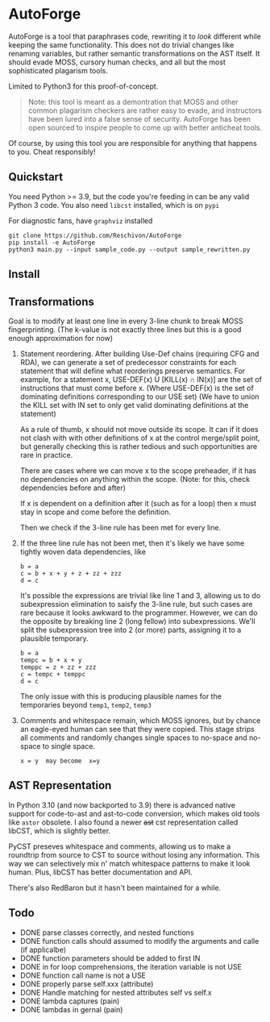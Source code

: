 # AutoForge

AutoForge is a tool that paraphrases code, rewriting it to _look_ different while keeping the same functionality. This does not do trivial changes like renaming variables, but rather semantic transformations on the AST itself. It should evade MOSS, cursory human checks, and all but the most sophisticated plagarism tools.

Limited to Python3 for this proof-of-concept.

> Note: this tool is meant as a demontration that MOSS and other common plagarism checkers are rather easy to evade, and instructors have been lured into a false sense of security. AutoForge has been open sourced to inspire people to come up with better anticheat tools. 

Of course, by using this tool you are responsible for anything that happens to you. Cheat responsibly!

## Quickstart

You need Python >= 3.9, but the code you're feeding in can be any valid Python 3 code. You also need `libcst` installed, which is on `pypi`

For diagnostic fans, have `graphviz` installed

```
git clone https://github.com/Reschivon/AutoForge
pip install -e AutoForge
python3 main.py --input sample_code.py --output sample_rewritten.py
```

## Install


## Transformations

Goal is to modify at least one line in every 3-line chunk to break MOSS fingerprinting. (The k-value is not exactly three lines but this is a good enough approximation for now)

1. Statement reordering. After building Use-Def chains (requiring CFG and RDA), we can generate a set of predecessor constraints for each statement that will define what reorderings preserve semantics. For example, for a statement x, USE-DEF(x) U [KILL(x) ∩ IN(x)] are the set of instructions that must come before x. (Where USE-DEF(x) is the set of dominating definitions corresponding to our USE set) (We have to union the KILL set with IN set to only get valid dominating definitions at the statement)

    As a rule of thumb, x should not move outside its scope. It can if it does not clash with with other definitions of x at the control merge/split point, but generally checking this is rather tedious and such opportunities are rare in practice.
    
    There are cases where we can move x to the scope preheader, if it has no dependencies on anything within the scope. (Note: for this, check dependencies before and after)
    
    If x is dependent on a definition after it (such as for a loop) then x must stay in scope and come before the definition.

    Then we check if the 3-line rule has been met for every line.

2. If the three line rule has not been met, then it's likely we have some tightly woven data dependencies, like
    ```
    b = a
    c = b + x + y + z + zz + zzz
    d = c
    ``` 

    It's possible the expressions are trivial like line 1 and 3, allowing us to do subexpression elimination to saisfy the 3-line rule, but such cases are rare because it looks awkward to the programmer. However, we can do the opposite by breaking line 2 (long fellow) into subexpressions. We'll split the subexpression tree into 2 (or more) parts, assigning it to a plausible temporary.
    
     ```
    b = a
    tempc = b + x + y
    temppc = z + zz + zzz
    c = tempc + temppc
    d = c
    ``` 

    The only issue with this is producing plausible names for the temporaries beyond `temp1`, `temp2`, `temp3`

4. Comments and whitespace remain, which MOSS ignores, but by chance an eagle-eyed human can see that they were copied. This stage strips all comments and randomly changes single spaces to no-space and no-space to single space.

    ```
    x = y  may become  x=y
    ```

## AST Representation
In Python 3.10 (and now backported to 3.9) there is advanced native support for code-to-ast and ast-to-code conversion, which makes old tools like `astor` obsolete. I also found a newer ~~ast~~ cst representation called libCST, which is slightly better.

PyCST preseves whitespace and comments, allowing us to make a roundtrip from source to CST to source without losing any information. This way we can selectively mix n' match whitespace patterns to make it look human. Plus, libCST has better documentation and API. 

There's also RedBaron but it hasn't been maintained for a while.

## Todo
- DONE parse classes correctly, and nested functions
- DONE function calls should assumed to modify the arguments and calle (if applicalbe)
- DONE function parameters should be added to first IN
- DONE in for loop comprehensions, the iteration variable is not USE
- DONE function call name is not a USE
- DONE properly parse self.xxx (attribute)
- DONE Handle matching for nested attributes self vs self.x
- DONE lambda captures (pain)
- DONE lambdas in gernal (pain)

